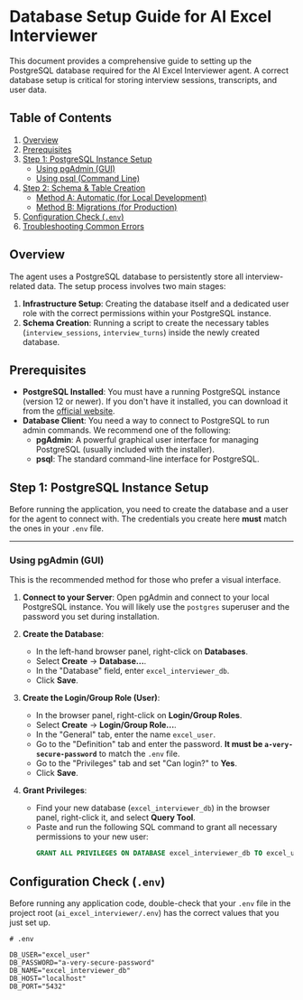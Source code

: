 # Database Setup Guide for AI Excel Interviewer

This document provides a comprehensive guide to setting up the PostgreSQL database required for the AI Excel Interviewer agent. A correct database setup is critical for storing interview sessions, transcripts, and user data.

## Table of Contents

1.  [Overview](#overview)
2.  [Prerequisites](#prerequisites)
3.  [Step 1: PostgreSQL Instance Setup](#step-1-postgresql-instance-setup)
    -   [Using pgAdmin (GUI)](#using-pgadmin-gui)
    -   [Using psql (Command Line)](#using-psql-command-line)
4.  [Step 2: Schema & Table Creation](#step-2-schema--table-creation)
    -   [Method A: Automatic (for Local Development)](#method-a-automatic-for-local-development)
    -   [Method B: Migrations (for Production)](#method-b-migrations-for-production)
5.  [Configuration Check (`.env`)](#configuration-check-env)
6.  [Troubleshooting Common Errors](#troubleshooting-common-errors)

## Overview

The agent uses a PostgreSQL database to persistently store all interview-related data. The setup process involves two main stages:
1.  **Infrastructure Setup**: Creating the database itself and a dedicated user role with the correct permissions within your PostgreSQL instance.
2.  **Schema Creation**: Running a script to create the necessary tables (`interview_sessions`, `interview_turns`) inside the newly created database.

## Prerequisites

-   **PostgreSQL Installed**: You must have a running PostgreSQL instance (version 12 or newer). If you don't have it installed, you can download it from the [official website](https://www.postgresql.org/download/).
-   **Database Client**: You need a way to connect to PostgreSQL to run admin commands. We recommend one of the following:
    -   **pgAdmin**: A powerful graphical user interface for managing PostgreSQL (usually included with the installer).
    -   **psql**: The standard command-line interface for PostgreSQL.

## Step 1: PostgreSQL Instance Setup

Before running the application, you need to create the database and a user for the agent to connect with. The credentials you create here **must** match the ones in your `.env` file.

---

### Using pgAdmin (GUI)

This is the recommended method for those who prefer a visual interface.

1.  **Connect to your Server**: Open pgAdmin and connect to your local PostgreSQL instance. You will likely use the `postgres` superuser and the password you set during installation.

2.  **Create the Database**:
    -   In the left-hand browser panel, right-click on **Databases**.
    -   Select **Create** -> **Database...**.
    -   In the "Database" field, enter `excel_interviewer_db`.
    -   Click **Save**.

3.  **Create the Login/Group Role (User)**:
    -   In the browser panel, right-click on **Login/Group Roles**.
    -   Select **Create** -> **Login/Group Role...**.
    -   In the "General" tab, enter the name `excel_user`.
    -   Go to the "Definition" tab and enter the password. **It must be `a-very-secure-password`** to match the `.env` file.
    -   Go to the "Privileges" tab and set "Can login?" to **Yes**.
    -   Click **Save**.

4.  **Grant Privileges**:
    -   Find your new database (`excel_interviewer_db`) in the browser panel, right-click it, and select **Query Tool**.
    -   Paste and run the following SQL command to grant all necessary permissions to your new user:
        ```sql
        GRANT ALL PRIVILEGES ON DATABASE excel_interviewer_db TO excel_user;
        ```

## Configuration Check (`.env`)

Before running any application code, double-check that your `.env` file in the project root (`ai_excel_interviewer/.env`) has the correct values that you just set up.

```dotenv
# .env

DB_USER="excel_user"
DB_PASSWORD="a-very-secure-password"
DB_NAME="excel_interviewer_db"
DB_HOST="localhost"
DB_PORT="5432"
```